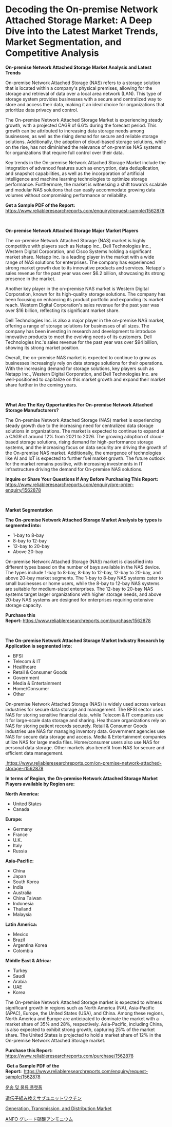 <p><h1>Decoding the On-premise Network Attached Storage Market: A Deep Dive into the Latest Market Trends, Market Segmentation, and Competitive Analysis</h1></p><p><strong>On-premise Network Attached Storage Market Analysis and Latest Trends</strong></p>
<p><p>On-premise Network Attached Storage (NAS) refers to a storage solution that is located within a company's physical premises, allowing for the storage and retrieval of data over a local area network (LAN). This type of storage system provides businesses with a secure and centralized way to store and access their data, making it an ideal choice for organizations that prioritize data privacy and control.</p><p>The On-premise Network Attached Storage Market is experiencing steady growth, with a projected CAGR of 6.6% during the forecast period. This growth can be attributed to increasing data storage needs among businesses, as well as the rising demand for secure and reliable storage solutions. Additionally, the adoption of cloud-based storage solutions, while on the rise, has not diminished the relevance of on-premise NAS systems for organizations that require full control over their data.</p><p>Key trends in the On-premise Network Attached Storage Market include the integration of advanced features such as encryption, data deduplication, and snapshot capabilities, as well as the incorporation of artificial intelligence and machine learning technologies to optimize storage performance. Furthermore, the market is witnessing a shift towards scalable and modular NAS solutions that can easily accommodate growing data volumes without compromising performance or reliability.</p></p>
<p><strong>Get a Sample PDF of the Report:&nbsp;</strong> <a href="https://www.reliableresearchreports.com/enquiry/request-sample/1562878">https://www.reliableresearchreports.com/enquiry/request-sample/1562878</a></p>
<p>&nbsp;</p>
<p><strong>On-premise Network Attached Storage Major Market Players</strong></p>
<p><p>The on-premise Network Attached Storage (NAS) market is highly competitive with players such as Netapp Inc., Dell Technologies Inc., Western Digital Corporation, and Cisco Systems holding a significant market share. Netapp Inc. is a leading player in the market with a wide range of NAS solutions for enterprises. The company has experienced strong market growth due to its innovative products and services. Netapp's sales revenue for the past year was over $6.2 billion, showcasing its strong presence in the market.</p><p>Another key player in the on-premise NAS market is Western Digital Corporation, known for its high-quality storage solutions. The company has been focusing on enhancing its product portfolio and expanding its market reach. Western Digital Corporation's sales revenue for the past year was over $16 billion, reflecting its significant market share.</p><p>Dell Technologies Inc. is also a major player in the on-premise NAS market, offering a range of storage solutions for businesses of all sizes. The company has been investing in research and development to introduce innovative products to meet the evolving needs of its customers. Dell Technologies Inc.'s sales revenue for the past year was over $94 billion, showing its strong market position.</p><p>Overall, the on-premise NAS market is expected to continue to grow as businesses increasingly rely on data storage solutions for their operations. With the increasing demand for storage solutions, key players such as Netapp Inc., Western Digital Corporation, and Dell Technologies Inc. are well-positioned to capitalize on this market growth and expand their market share further in the coming years.</p></p>
<p>&nbsp;</p>
<p><strong>What Are The Key Opportunities For On-premise Network Attached Storage Manufacturers?</strong></p>
<p><p>The On-premise Network Attached Storage (NAS) market is experiencing steady growth due to the increasing need for centralized data storage solutions in organizations. The market is expected to continue to expand at a CAGR of around 12% from 2021 to 2026. The growing adoption of cloud-based storage solutions, rising demand for high-performance storage systems, and the increasing focus on data security are driving the growth of the On-premise NAS market. Additionally, the emergence of technologies like AI and IoT is expected to further fuel market growth. The future outlook for the market remains positive, with increasing investments in IT infrastructure driving the demand for On-premise NAS solutions.</p></p>
<p><strong>Inquire or Share Your Questions If Any Before Purchasing This Report:</strong> <a href="https://www.reliableresearchreports.com/enquiry/pre-order-enquiry/1562878">https://www.reliableresearchreports.com/enquiry/pre-order-enquiry/1562878</a></p>
<p>&nbsp;</p>
<p><strong>Market Segmentation</strong></p>
<p><strong>The On-premise Network Attached Storage Market Analysis by types is segmented into:</strong></p>
<p><ul><li>1-bay to 8-bay</li><li>8-bay to 12-bay</li><li>12-bay to 20-bay</li><li>Above 20-bay</li></ul></p>
<p><p>On-premise Network Attached Storage (NAS) market is classified into different types based on the number of bays available in the NAS device. The types include 1-bay to 8-bay, 8-bay to 12-bay, 12-bay to 20-bay, and above 20-bay market segments. The 1-bay to 8-bay NAS systems cater to small businesses or home users, while the 8-bay to 12-bay NAS systems are suitable for medium-sized enterprises. The 12-bay to 20-bay NAS systems target larger organizations with higher storage needs, and above 20-bay NAS systems are designed for enterprises requiring extensive storage capacity.</p></p>
<p><strong>Purchase this Report:&nbsp;</strong><a href="https://www.reliableresearchreports.com/purchase/1562878">https://www.reliableresearchreports.com/purchase/1562878</a></p>
<p>&nbsp;</p>
<p><strong>The On-premise Network Attached Storage Market Industry Research by Application is segmented into:</strong></p>
<p><ul><li>BFSI</li><li>Telecom & IT</li><li>Healthcare</li><li>Retail & Consumer Goods</li><li>Government</li><li>Media & Entertainment</li><li>Home/Consumer</li><li>Other</li></ul></p>
<p><p>On-premise Network Attached Storage (NAS) is widely used across various industries for secure data storage and management. The BFSI sector uses NAS for storing sensitive financial data, while Telecom & IT companies use it for large-scale data storage and sharing. Healthcare organizations rely on NAS for storing patient records securely. Retail & Consumer Goods industries use NAS for managing inventory data. Government agencies use NAS for secure data storage and access. Media & Entertainment companies utilize NAS for large media files. Home/consumer users also use NAS for personal data storage. Other markets also benefit from NAS for secure and efficient data management.</p></p>
<p><a href="https://www.reliableresearchreports.com/on-premise-network-attached-storage-r1562878">&nbsp;https://www.reliableresearchreports.com/on-premise-network-attached-storage-r1562878</a></p>
<p><strong>In terms of Region, the On-premise Network Attached Storage Market Players available by Region are:</strong></p>
<p>
    <p> <strong> North America: </strong>
        <ul>
            <li>United States</li>
            <li>Canada</li>
        </ul>
        </p> 
    <p> <strong> Europe: </strong>
        <ul>
            <li>Germany</li>
            <li>France</li>
            <li>U.K.</li>
            <li>Italy</li>
            <li>Russia</li>
        </ul>
        </p> 
    <p> <strong> Asia-Pacific: </strong>
        <ul>
            <li>China</li>
            <li>Japan</li>
            <li>South Korea</li>
            <li>India</li>
            <li>Australia</li>
            <li>China Taiwan</li>
            <li>Indonesia</li>
            <li>Thailand</li>
            <li>Malaysia</li>
        </ul>
        </p> 
    <p> <strong> Latin America: </strong>
        <ul>
            <li>Mexico</li>
            <li>Brazil</li>
            <li>Argentina Korea</li>
            <li>Colombia</li>
        </ul>
        </p> 
    <p> <strong> Middle East & Africa: </strong>
        <ul>
            <li>Turkey</li>
            <li>Saudi</li>
            <li>Arabia</li>
            <li>UAE</li>
            <li>Korea</li>
        </ul>
    </p>
    </p>
<p><p>The On-premise Network Attached Storage market is expected to witness significant growth in regions such as North America (NA), Asia-Pacific (APAC), Europe, the United States (USA), and China. Among these regions, North America and Europe are anticipated to dominate the market with a market share of 35% and 28%, respectively. Asia-Pacific, including China, is also expected to exhibit strong growth, capturing 25% of the market share. The United States is projected to hold a market share of 12% in the On-premise Network Attached Storage market.</p></p>
<p><strong>Purchase this Report: </strong><a href="https://www.reliableresearchreports.com/purchase/1562878">https://www.reliableresearchreports.com/purchase/1562878</a></p>
<p>&nbsp;<strong>Get a Sample PDF of the Report:&nbsp;&nbsp;</strong><a href="https://www.reliableresearchreports.com/enquiry/request-sample/1562878">https://www.reliableresearchreports.com/enquiry/request-sample/1562878</a></p>
<p><strong></strong></p>
<p><p><a href="https://github.com/admichael111/Market-Research-Report-List-1/blob/main/9115277161626.md">운송 및 물류 플랫폼</a></p><p><a href="https://github.com/JanickJohns/Market-Research-Report-List-1/blob/main/7687321151713.md">遺伝子組み換えサブユニットワクチン</a></p><p><a href="https://github.com/sarohimweaach77/Market-Research-Report-List-1/blob/main/generation-transmission-and-distribution-market.md">Generation, Transmission, and Distribution Market</a></p><p><a href="https://github.com/DwightHuels1/Market-Research-Report-List-1/blob/main/3116261151712.md">ANFO グレード硝酸アンモニウム</a></p></p>